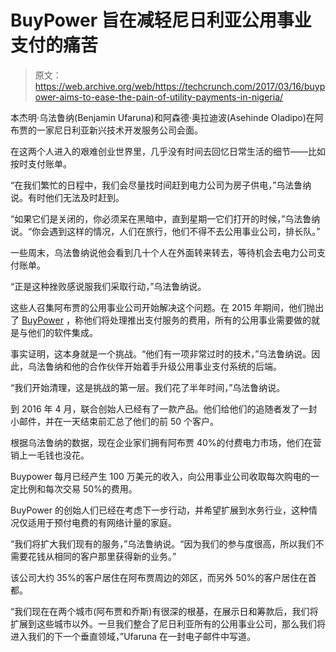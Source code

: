 # BuyPower 旨在减轻尼日利亚公用事业支付的痛苦

> 原文：<https://web.archive.org/web/https://techcrunch.com/2017/03/16/buypower-aims-to-ease-the-pain-of-utility-payments-in-nigeria/>

本杰明·乌法鲁纳(Benjamin Ufaruna)和阿森德·奥拉迪波(Asehinde Oladipo)在阿布贾的一家尼日利亚新兴技术开发服务公司会面。

在这两个人进入的艰难创业世界里，几乎没有时间去回忆日常生活的细节——比如按时支付账单。

“在我们繁忙的日程中，我们会尽量找时间赶到电力公司为房子供电，”乌法鲁纳说。有时他们无法及时赶到。

“如果它们是关闭的，你必须呆在黑暗中，直到星期一它们打开的时候，”乌法鲁纳说。“你会遇到这样的情况，人们在旅行，他们不得不去公用事业公司，排长队。”

一些周末，乌法鲁纳说他会看到几十个人在外面转来转去，等待机会去电力公司支付账单。

“正是这种挫败感说服我们采取行动，”乌法鲁纳说。

这些人召集阿布贾的公用事业公司开始解决这个问题。在 2015 年期间，他们抛出了 [BuyPower](https://web.archive.org/web/20230228074157/https://www.buypower.ng/) ，称他们将处理推出支付服务的费用，所有的公用事业需要做的就是与他们的软件集成。

事实证明，这本身就是一个挑战。“他们有一项非常过时的技术，”乌法鲁纳说。因此，乌法鲁纳和他的合作伙伴开始着手升级公用事业支付系统的后端。

“我们开始清理，这是挑战的第一层。我们花了半年时间，”乌法鲁纳说。

到 2016 年 4 月，联合创始人已经有了一款产品。他们给他们的追随者发了一封小邮件，并在一天结束前汇总了他们的前 50 个客户。

根据乌法鲁纳的数据，现在企业家们拥有阿布贾 40%的付费电力市场，他们在营销上一毛钱也没花。

Buypower 每月已经产生 100 万美元的收入，向公用事业公司收取每次购电的一定比例和每次交易 50%的费用。

BuyPower 的创始人们已经在考虑下一步行动，并希望扩展到水务行业，这种情况仅适用于预付电费的有网络计量的家庭。

“我们将扩大我们现有的服务，”乌法鲁纳说。“因为我们的参与度很高，所以我们不需要花钱从相同的客户那里获得新的业务。”

该公司大约 35%的客户居住在阿布贾周边的郊区，而另外 50%的客户居住在首都。

“我们现在在两个城市(阿布贾和乔斯)有很深的根基，在展示日和筹款后，我们将扩展到这些城市以外。一旦我们整合了尼日利亚所有的公用事业公司，那么我们将进入我们的下一个垂直领域，”Ufaruna 在一封电子邮件中写道。